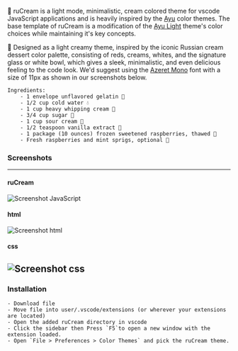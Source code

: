 <!--p align="center"><img src="http://svgur.com/i/3Dp.svg"></p-->

🍦 ruCream is a light mode, minimalistic, cream colored theme for vscode JavaScript applications and is heavily inspired by the [Ayu][] color themes. The base template of ruCream is a modification of the [Ayu Light][] theme's color choices while maintaining it's key concepts.

🍓 Designed as a light creamy theme, inspired by the iconic Russian cream dessert color palette, consisting of reds, creams, whites, and the signature glass or white bowl, which gives a sleek, minimalistic, and even delicious feeling to the code look. We'd suggest using the [Azeret Mono][] font with a size of 11px as shown in our screenshots below.

    Ingredients:
        - 1 envelope unflavored gelatin 🍮
        - 1/2 cup cold water 💧
        - 1 cup heavy whipping cream 🍦
        - 3/4 cup sugar 🍬
        - 1 cup sour cream 🥛
        - 1/2 teaspoon vanilla extract 🥄
        - 1 package (10 ounces) frozen sweetened raspberries, thawed 🍓
        - Fresh raspberries and mint sprigs, optional 🌿

   [Ayu]: https://github.com/ayu-theme
   [Ayu Light]: https://github.com/ayu-theme/vscode-ayu/blob/master/assets/light.png
   [Azeret Mono]: https://fonts.google.com/specimen/Azeret+Mono

### Screenshots
-----------

#### ruCream

![Screenshot JavaScript](https://i.imgur.com/8RRyCvg.png)

#### html

![Screenshot html](https://i.imgur.com/hQ2TAgZ.png)

#### css

![Screenshot css](https://i.imgur.com/XA7cfHm.png)
------------------------------------------------

### Installation
    - Download file
    - Move file into user/.vscode/extensions (or wherever your extensions are located)
    - Open the added ruCream directory in vscode
    - Click the sidebar then Press `F5`to open a new window with the extension loaded.
    - Open `File > Preferences > Color Themes` and pick the ruCream theme.